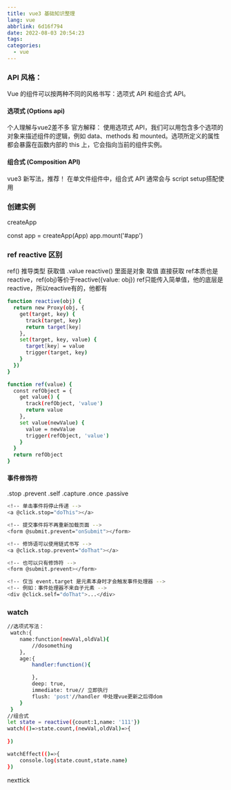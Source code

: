 ```yaml
---
title: vue3 基础知识整理
lang: vue
abbrlink: 6d16f794
date: 2022-08-03 20:54:23
tags:
categories:
  - vue
---
```



### API 风格：

Vue 的组件可以按两种不同的风格书写：选项式 API 和组合式 API。
<!--more-->

#### 选项式 (Options api)
个人理解与vue2差不多
官方解释： 使用选项式 API，我们可以用包含多个选项的对象来描述组件的逻辑，例如 data、methods 和 mounted。选项所定义的属性都会暴露在函数内部的 this 上，它会指向当前的组件实例。

#### 组合式 (Composition API)
vue3 新写法，推荐！ 
在单文件组件中，组合式 API 通常会与 script setup搭配使用

### 创建实例
createApp

const app = createApp(App)
app.mount('#app')

### ref reactive 区别

ref() 推导类型   获取值 .value
reactive() 里面是对象  取值 直接获取
ref本质也是reactive，ref(obj)等价于reactive({value: obj})
ref只能传入简单值，他的底层是reactive，所以reactive有的，他都有

```bash
function reactive(obj) {
  return new Proxy(obj, {
    get(target, key) {
      track(target, key)
      return target[key]
    },
    set(target, key, value) {
      target[key] = value
      trigger(target, key)
    }
  })
}

function ref(value) {
  const refObject = {
    get value() {
      track(refObject, 'value')
      return value
    },
    set value(newValue) {
      value = newValue
      trigger(refObject, 'value')
    }
  }
  return refObject
}
```

 #### 事件修饰符
.stop
.prevent
.self
.capture
.once
.passive

```bash
<!-- 单击事件将停止传递 -->
<a @click.stop="doThis"></a>

<!-- 提交事件将不再重新加载页面 -->
<form @submit.prevent="onSubmit"></form>

<!-- 修饰语可以使用链式书写 -->
<a @click.stop.prevent="doThat"></a>

<!-- 也可以只有修饰符 -->
<form @submit.prevent></form>

<!-- 仅当 event.target 是元素本身时才会触发事件处理器 -->
<!-- 例如：事件处理器不来自子元素 -->
<div @click.self="doThat">...</div>
```

### watch

```bash
//选项式写法：
 watch:{
    name:function(newVal,oldVal){
        //dosomething
    },
    age:{
        handler:function(){

        },
        deep: true,
        immediate: true// 立即执行
        flush: 'post'//handler 中处理vue更新之后得dom 
    }
 }
//组合式
let state = reactive({count:1,name: '111'})
watch(()=>state.count,(newVal,oldVal)=>{
    
})

watchEffect(()=>{
    console.log(state.count,state.name)
})
 ```


 nexttick